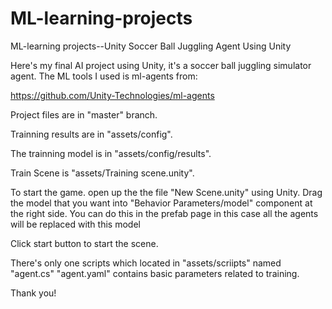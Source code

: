# ML-learning-projects
ML-learning projects--Unity
Soccer Ball Juggling Agent Using Unity

Here's my final AI project using Unity, it's a soccer ball juggling simulator agent. The ML tools I used is ml-agents from:

https://github.com/Unity-Technologies/ml-agents

Project files are in "master" branch.

Trainning results are in "assets/config".

The trainning model is in "assets/config/results".

Train Scene is "assets/Training scene.unity".

To start the game. open up the the file "New Scene.unity" using Unity.
Drag the model that you want into "Behavior Parameters/model" component at the right side.
You can do this in the prefab page in this case all the agents will be replaced with this model

Click start button to start the scene.

There's only one scripts which located in "assets/scriipts" named "agent.cs" 
"agent.yaml" contains basic parameters related to training.



Thank you!
